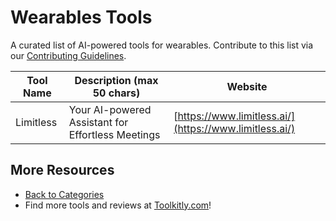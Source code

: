 # Wearables Tools

A curated list of AI-powered tools for wearables. Contribute to this list via our [Contributing Guidelines](../CONTRIBUTING.md).

| Tool Name | Description (max 50 chars) | Website |
|-----------|----------------------------|---------|
| Limitless | Your AI-powered Assistant for Effortless Meetings | [https://www.limitless.ai/](https://www.limitless.ai/) |

## More Resources
- [Back to Categories](https://github.com/ToolkitlyAI/awesome-ai-tools/blob/master/README.md)
- Find more tools and reviews at [Toolkitly.com](https://toolkitly.com)!
